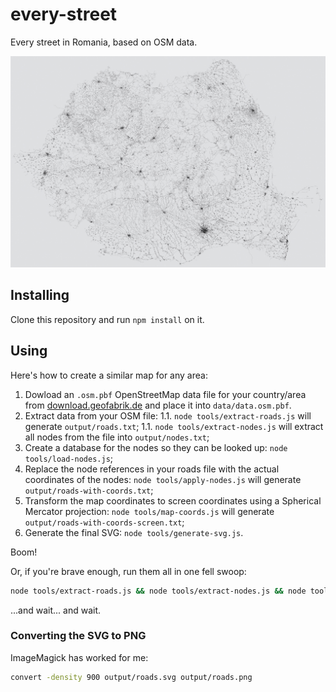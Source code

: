 # every-street

Every street in Romania, based on OSM data.

![Sample](img/streets.jpg)

## Installing

Clone this repository and run `npm install` on it.

## Using

Here's how to create a similar map for any area:

1. Dowload an `.osm.pbf` OpenStreetMap data file for your country/area from [download.geofabrik.de](http://download.geofabrik.de/europe.html) and place it into `data/data.osm.pbf`.
1. Extract data from your OSM file:
1.1. `node tools/extract-roads.js` will generate `output/roads.txt`;
1.1. `node tools/extract-nodes.js` will extract all nodes from the file into `output/nodes.txt`;
1. Create a database for the nodes so they can be looked up: `node tools/load-nodes.js`;
1. Replace the node references in your roads file with the actual coordinates of the nodes: `node tools/apply-nodes.js` will generate `output/roads-with-coords.txt`;
1. Transform the map coordinates to screen coordinates using a Spherical Mercator projection: `node tools/map-coords.js` will generate `output/roads-with-coords-screen.txt`;
1. Generate the final SVG: `node tools/generate-svg.js`.

Boom!

Or, if you're brave enough, run them all in one fell swoop:

```bash
node tools/extract-roads.js && node tools/extract-nodes.js && node tools/load-nodes.js && node tools/apply-nodes.js && node tools/map-coords.js && node tools/generate-svg.js
```

...and wait... and wait.

### Converting the SVG to PNG

ImageMagick has worked for me:

```bash
convert -density 900 output/roads.svg output/roads.png
```